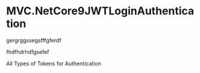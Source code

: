 
# MVC.NetCore9JWTLoginAuthentication




gergrggssegsfffgferdf

fhdfhdrhdfgsefef




















All Types of Tokens for Authentication








